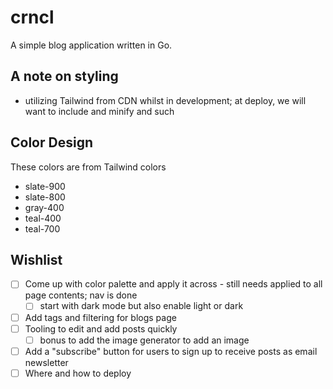 # crncl

A simple blog application written in Go.

## A note on styling
- utilizing Tailwind from CDN whilst in development; at deploy, we will want to include and minify and such

## Color Design
These colors are from Tailwind colors
- slate-900
- slate-800
- gray-400
- teal-400
- teal-700


## Wishlist
- [ ] Come up with color palette and apply it across - still needs applied to all page contents; nav is done
    - [ ] start with dark mode but also enable light or dark
- [ ] Add tags and filtering for blogs page
- [ ] Tooling to edit and add posts quickly
    - [ ] bonus to add the image generator to add an image
- [ ] Add a "subscribe" button for users to sign up to receive posts as email newsletter
- [ ] Where and how to deploy